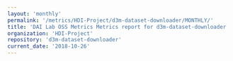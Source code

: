 ```yaml
---
layout: 'monthly'
permalink: '/metrics/HDI-Project/d3m-dataset-downloader/MONTHLY/'
title: 'DAI Lab OSS Metrics Metrics report for d3m-dataset-downloader | MONTHLY-REPORT-2018-10-26'
organization: 'HDI-Project'
repository: 'd3m-dataset-downloader'
current_date: '2018-10-26'
---
```

